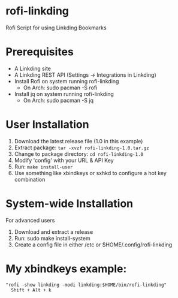 # rofi-linkding
Rofi Script for using Linkding Bookmarks

# Prerequisites

* A Linkding site
* A Linkding REST API (Settings -> Integrations in Linkding)
* Install Rofi on system running rofi-linkding
     * On Arch: sudo pacman -S rofi
* Install jq on system running rofi-linkding
     * On Arch: sudo pacman -S jq

# User Installation

1. Download the latest release file (1.0 in this example)
1. Extract package: `tar -xvzf rofi-linkding-1.0.tar.gz`
1. Change to package directory: `cd rofi-linkding-1.0`
1. Modify 'config' with your URL & API Key
1. Run: `make install-user`
1. Use something like xbindkeys or sxhkd to configure a hot key combination

# System-wide Installation

For advanced users

1. Download and extract a release
1. Run: sudo make install-system
1. Create a config file in either /etc or $HOME/.config/rofi-linkding

# My xbindkeys example:
```
"rofi -show linkding -modi linkding:$HOME/bin/rofi-linkding"
  Shift + Alt + k
```
